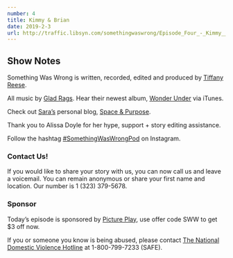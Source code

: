 ```yaml
---
number: 4
title: Kimmy & Brian
date: 2019-2-3
url: http://traffic.libsyn.com/somethingwaswrong/Episode_Four_-_Kimmy__Brian.mp3?dest-id=945407
---
```


## Show Notes
Something Was Wrong is written, recorded, edited and produced by [Tiffany Reese](https://www.instagram.com/lookieboo/).

All music by [Glad Rags](https://www.gladragsmusic.com/). Hear their newest album, [Wonder Under](https://itunes.apple.com/us/album/wonder-under/1385151733) via iTunes.

Check out [Sara’s](https://www.instagram.com/spaceandpurpose/) personal blog, [Space & Purpose](http://spaceandpurpose.com/).

Thank you to Alissa Doyle for her hype, support + story editing assistance.

Follow the hashtag [#SomethingWasWrongPod](https://www.instagram.com/explore/tags/somethingwaswrongpod/) on Instagram.

### Contact Us!
If you would like to share your story with us, you can now call us and leave a voicemail. You can remain anonymous or share your first name and location. Our number is 1 (323) 379-5678.

### Sponsor
Today’s episode is sponsored by [Picture Play](http://shopbabyrabies.com/?aff=4), use offer code SWW to get $3 off now.

If you or someone you know is being abused, please contact [The National Domestic Violence Hotline](https://www.thehotline.org/) at 1-800-799-7233 (SAFE).